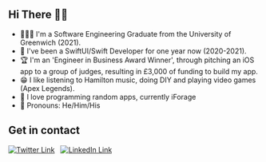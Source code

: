 ## Hi There 👋🏻
- 🧑🏻‍🎓 I'm a Software Engineering Graduate from the University of Greenwich (2021).
- 📱 I've been a SwiftUI/Swift Developer for one year now (2020-2021).
- 🏆 I'm an 'Engineer in Business Award Winner', through pitching an iOS app to a group of judges, resulting in £3,000 of funding to build my app.
- 😁 I like listening to Hamilton music, doing DIY and playing video games (Apex Legends).
- 💙 I love programming random apps, currently iForage
- 💬 Pronouns: He/Him/His

## Get in contact
[![Twitter Link][1.image]][1.link] &nbsp;
[![LinkedIn Link][2.image]][2.link] &nbsp; 


[1.image]: https://res.cloudinary.com/carriepresley/image/upload/c_scale,w_24/v1611433805/GitHub%20ReadMe/twitter_afinqs.png
[2.image]:https://res.cloudinary.com/carriepresley/image/upload/c_scale,w_24/v1611433798/GitHub%20ReadMe/linkedin_yrslvn.png

[1.link]: https://twitter.com/connorlynchx
[2.link]: https://www.linkedin.com/in/connor-lynch-153559171/

<!---
LynchConnor/LynchConnor is a ✨ special ✨ repository because its `README.md` (this file) appears on your GitHub profile.
You can click the Preview link to take a look at your changes.
--->
